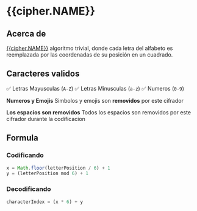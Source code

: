 # {{cipher.NAME}}

## Acerca de
[{{cipher.NAME}}](http://en.wikipedia.org/wiki/Polybius_square) algoritmo trivial, donde cada letra del alfabeto es reemplazada por las coordenadas de su posición en un cuadrado.

## Caracteres validos
✅ Letras Mayusculas (`A-Z`)
✅ Letras Minusculas (`a-z`)
✅ Numeros (`0-9`)

**Numeros y Emojis**
Simbolos y emojis son **removidos** por este cifrador

**Los espacios son removidos**
Todos los espacios son removidos por este cifrador durante la codificacion

## Formula

### Codificando
```js
x = Math.floor(letterPosition / 6) + 1
y = (letterPosition mod 6) + 1
```

### Decodificando
```js
characterIndex = (x * 6) + y
```
